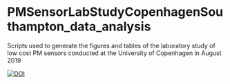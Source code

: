 # PMSensorLabStudyCopenhagenSouthampton_data_analysis
 Scripts used to generate the figures and tables of the laboratory study of low cost PM sensors conducted at the University of Copenhagen in August 2019


[![DOI](https://zenodo.org/badge/236051845.svg)](https://zenodo.org/badge/latestdoi/236051845)
